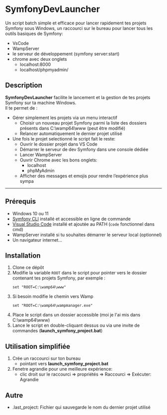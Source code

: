 # SymfonyDevLauncher

Un script batch simple et efficace pour lancer rapidement tes projets Symfony sous Windows, un raccourci sur le bureau pour lancer tous les outils basiques de Symfony:
- VsCode
- WampServer
- le serveur de développement (symfony server:start)
- chrome avec deux onglets
    - localhost:8000
    - localhost/phpmyadmin/
    

## Description

**SymfonyDevLauncher** facilite le lancement et la gestion de tes projets Symfony sur ta machine Windows.  
Il te permet de :  

- Gérer simplement les projets via un menu interactif  
    - Choisir un nouveau projet Symfony parmi la liste des dossiers présents dans C:\wamp64\www (peut être modifié)  
    - Relancer automatiquement le dernier projet utilisé 
- Une fois le projet selectionné le script fait le reste:
    - Ouvrir le dossier projet dans VS Code  
    - Démarrer le serveur de dev Symfony dans une console dédiée  
    - Lancer WampServer 
    - Ouvrir Chrome avec les bons onglets:
        - localhost 
        - phpMyAdmin  
    - Afficher des messages et emojis pour rendre l’expérience plus sympa

---

## Prérequis

- Windows 10 ou 11  
- [Symfony CLI](https://symfony.com/download) installé et accessible en ligne de commande  
- [Visual Studio Code](https://code.visualstudio.com/) installé et ajoutée au PATH (`code` fonctionnel dans cmd)  
- WampServer installé si tu souhaites démarrer le serveur local (optionnel)  
- Un navigateur internet...

## Installation

1. Clone ce dépôt
2. Modifie la variable `ROOT` dans le script pour pointer vers le dossier contenant tes projets Symfony, par exemple :  
   ```batch
   set "ROOT=C:\wamp64\www"
3. Si besoin modifie le chemin vers Wamp
    ```batch
   set "ROOT=C:\wamp64\wampmanager.exe"
4. Place le script dans un dossier accessible (moi je l'ai mis dans C:\wamp64\www)
5. Lance le script en double-cliquant dessus ou via une invite de commandes (**launch_symfony_project.bat**)

## Utilisation simplifiée

1. Crée un raccourci sur ton bureau 
    - pointant vers **launch_symfony_project.bat**
2. Fenetre agrandie pour une meilleure expérience:
    - clic droit sur le raccourci => propriétés => Raccourci => Exécuter: Agrandie

## Autre

- .last_project: Fichier qui sauvegarde le nom du dernier projet utilisé